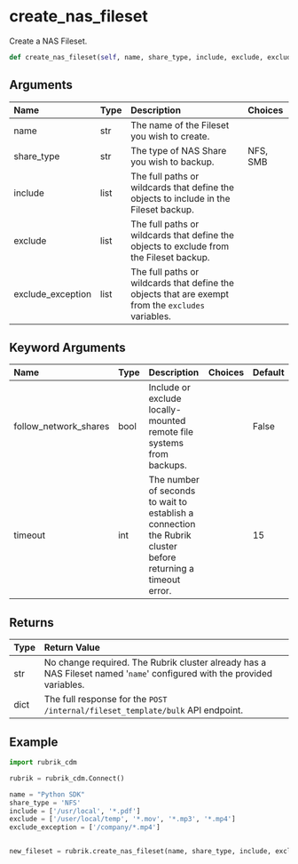 # create\_nas\_fileset

Create a NAS Fileset.

```python
def create_nas_fileset(self, name, share_type, include, exclude, exclude_exception, follow_network_shares=False, timeout=15):
```

## Arguments

| Name | Type | Description | Choices |
| :--- | :--- | :--- | :--- |
| name | str | The name of the Fileset you wish to create. |  |
| share\_type | str | The type of NAS Share you wish to backup. | NFS, SMB |
| include | list | The full paths or wildcards that define the objects to include in the Fileset backup. |  |
| exclude | list | The full paths or wildcards that define the objects to exclude from the Fileset backup. |  |
| exclude\_exception | list | The full paths or wildcards that define the objects that are exempt from the `excludes` variables. |  |

## Keyword Arguments

| Name | Type | Description | Choices | Default |
| :--- | :--- | :--- | :--- | :--- |
| follow\_network\_shares | bool | Include or exclude locally-mounted remote file systems from backups. |  | False |
| timeout | int | The number of seconds to wait to establish a connection the Rubrik cluster before returning a timeout error. |  | 15 |

## Returns

| Type | Return Value |
| :--- | :--- |
| str | No change required. The Rubrik cluster already has a NAS Fileset named '`name`' configured with the provided variables. |
| dict | The full response for the `POST /internal/fileset_template/bulk` API endpoint. |

## Example

```python
import rubrik_cdm

rubrik = rubrik_cdm.Connect()

name = "Python SDK"
share_type = 'NFS'
include = ['/usr/local', '*.pdf']
exclude = ['/user/local/temp', '*.mov', '*.mp3', '*.mp4']
exclude_exception = ['/company/*.mp4']


new_fileset = rubrik.create_nas_fileset(name, share_type, include, exclude, exclude_exception)
```

